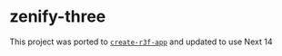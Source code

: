 # zenify-three

This project was ported to [`create-r3f-app`](https://github.com/utsuboco/create-r3f-app) and updated to use Next 14
